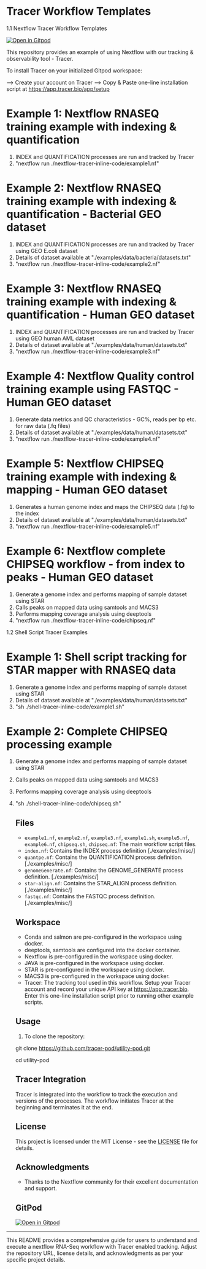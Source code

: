 # Tracer Workflow Templates

1.1 Nextflow Tracer Workflow Templates

[![Open in Gitpod](https://gitpod.io/button/open-in-gitpod.svg)](https://gitpod.io/#https://github.com/tracer-pod/utility-pod)

This repository provides an example of using Nextflow with our tracking & observability tool - Tracer.

To install Tracer on your initialized Gitpod workspace:

--> Create your account on Tracer 
--> Copy & Paste one-line installation script at https://app.tracer.bio/app/setup

# Example 1: Nextflow RNASEQ training example with indexing & quantification

1. INDEX and QUANTIFICATION processes are run and tracked by Tracer
2. "nextflow run ./nextflow-tracer-inline-code/example1.nf"

# Example 2: Nextflow RNASEQ training example with indexing & quantification - Bacterial GEO dataset

1. INDEX and QUANTIFICATION processes are run and tracked by Tracer using GEO E.coli dataset
2. Details of dataset available at "./examples/data/bacteria/datasets.txt"
2. "nextflow run ./nextflow-tracer-inline-code/example2.nf"

# Example 3: Nextflow RNASEQ training example with indexing & quantification - Human GEO dataset

1. INDEX and QUANTIFICATION processes are run and tracked by Tracer using GEO human AML dataset
2. Details of dataset available at "./examples/data/human/datasets.txt"
2. "nextflow run ./nextflow-tracer-inline-code/example3.nf"

# Example 4: Nextflow Quality control training example using FASTQC - Human GEO dataset 

1. Generate data metrics and QC characteristics - GC%, reads per bp etc. for raw data (.fq files)
2. Details of dataset available at "./examples/data/human/datasets.txt"
2. "nextflow run ./nextflow-tracer-inline-code/example4.nf"

# Example 5: Nextflow CHIPSEQ training example with indexing & mapping - Human GEO dataset 

1. Generates a human genome index and maps the CHIPSEQ data (.fq) to the index
2. Details of dataset available at "./examples/data/human/datasets.txt"
2. "nextflow run ./nextflow-tracer-inline-code/example5.nf"

# Example 6: Nextflow complete CHIPSEQ workflow - from index to peaks - Human GEO dataset

1. Generate a genome index and performs mapping of sample dataset using STAR
2. Calls peaks on mapped data using samtools and MACS3
3. Performs mapping coverage analysis using deeptools
4. "nextflow run ./nextflow-tracer-inline-code/chipseq.nf"

1.2 Shell Script Tracer Examples

# Example 1: Shell script tracking for STAR mapper with RNASEQ data

1. Generate a genome index and performs mapping of sample dataset using STAR
2. Details of dataset available at "./examples/data/human/datasets.txt"
2. "sh ./shell-tracer-inline-code/example1.sh"

# Example 2: Complete CHIPSEQ processing example

1. Generate a genome index and performs mapping of sample dataset using STAR
2. Calls peaks on mapped data using samtools and MACS3
3. Performs mapping coverage analysis using deeptools
4. "sh ./shell-tracer-inline-code/chipseq.sh"


    ## Files

    - `example1.nf`, `example2.nf`, `example3.nf`, `example1.sh`, `example5.nf`, `example6.nf`, `chipseq.sh`, `chipseq.nf`: The main workflow script files.
    - `index.nf`: Contains the INDEX process definition [./examples/misc/]
    - `quantpe.nf`: Contains the QUANTIFICATION process definition. [./examples/misc/]
    - `genomeGenerate.nf`: Contains the GENOME_GENERATE process definition. [./examples/misc/]
    - `star-align.nf`: Contains the STAR_ALIGN process definition. [./examples/misc/]
    - `fastqc.nf`: Contains the FASTQC process definition. [./examples/misc/]

    ## Workspace

    - Conda and salmon are pre-configured in the workspace using docker.
    - deeptools, samtools are configured into the docker container.
    - Nextflow is pre-configured in the workspace using docker.
    - JAVA is pre-configured in the workspace using docker.
    - STAR is pre-configured in the workspace using docker.
    - MACS3 is pre-configured in the workspace using docker.  
    - Tracer: The tracking tool used in this workflow. Setup your Tracer account and record your unique API key at https://app.tracer.bio. Enter this one-line installation script prior to running other example scripts.  

    ## Usage

    1. To clone the repository:

    git clone https://github.com/tracer-pod/utility-pod.git

    cd utility-pod
    

    ## Tracer Integration

    Tracer is integrated into the workflow to track the execution and versions of the processes. The workflow initiates Tracer at the beginning and terminates it at the end. 

    ## License

    This project is licensed under the MIT License - see the [LICENSE](LICENSE) file for details.

    ## Acknowledgments

    - Thanks to the Nextflow community for their excellent documentation and support.

    ## GitPod

    [![Open in Gitpod](https://gitpod.io/button/open-in-gitpod.svg)](https://gitpod.io/#https://github.com/tracer-pod/utility-pod)
---

This README provides a comprehensive guide for users to understand and execute a nextflow RNA-Seq workflow with Tracer enabled tracking. Adjust the repository URL, license details, and acknowledgments as per your specific project details.
